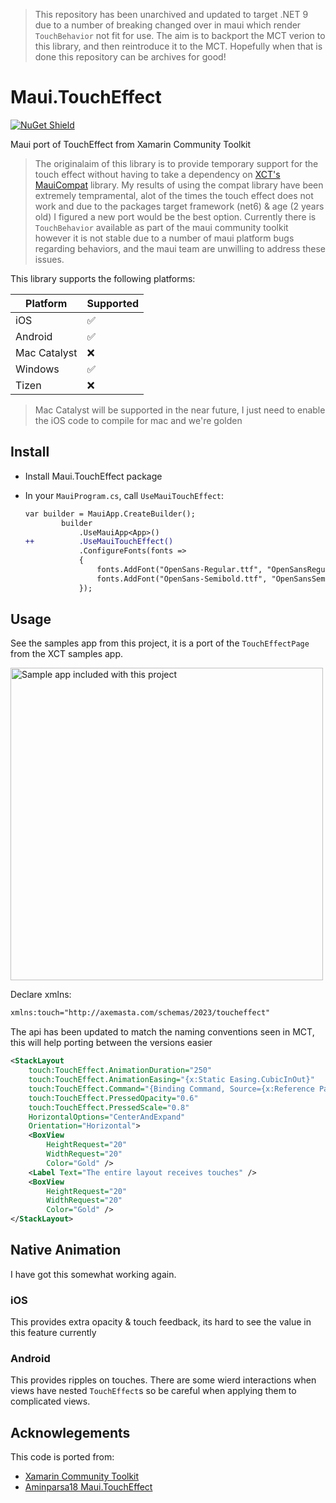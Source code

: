 > This repository has been unarchived and updated to target .NET 9 due to a number of breaking changed over in maui which render `TouchBehavior` not fit for use. The aim is to backport the MCT verion to this library, and then reintroduce it to the MCT. Hopefully when that is done this repository can be archives for good!


# Maui.TouchEffect

[![NuGet Shield](https://img.shields.io/nuget/v/Axemasta.Maui.TouchEffect)](https://www.nuget.org/packages/Axemasta.Maui.TouchEffect/)

Maui port of TouchEffect from Xamarin Community Toolkit

> The originalaim of this library is to provide temporary support for the touch effect without having to take a dependency on [XCT's MauiCompat](https://devblogs.microsoft.com/xamarin/introducing-net-maui-compatibility-for-the-xamarin-community-toolkit/) library. My results of using the compat library have been extremely tempramental, alot of the times the touch effect does not work and due to the packages target framework (net6) & age (2 years old) I figured a new port would be the best option. Currently there is `TouchBehavior` available as part of the maui community toolkit however it is not stable due to a number of maui platform bugs regarding behaviors, and the maui team are unwilling to address these issues.

This library supports the following platforms:

| Platform     | Supported |
| ------------ | --------- |
| iOS          | ✅         |
| Android      | ✅         |
| Mac Catalyst | ❌         |
| Windows      | ✅         |
| Tizen        | ❌         |

> Mac Catalyst will be supported in the near future, I just need to enable the iOS code to compile for mac and we're golden

## Install

- Install Maui.TouchEffect package

- In your `MauiProgram.cs`, call `UseMauiTouchEffect`:
  ```diff
  var builder = MauiApp.CreateBuilder();
          builder
              .UseMauiApp<App>()
  ++          .UseMauiTouchEffect()
              .ConfigureFonts(fonts =>
              {
                  fonts.AddFont("OpenSans-Regular.ttf", "OpenSansRegular");
                  fonts.AddFont("OpenSans-Semibold.ttf", "OpenSansSemibold");
              });
  ```

  

## Usage

See the samples app from this project, it is a port of the `TouchEffectPage` from the XCT samples app.

<img src="assets/Sample_Demonstration.gif" alt="Sample app included with this project" width="500">

Declare xmlns:

```xml
xmlns:touch="http://axemasta.com/schemas/2023/toucheffect"
```

The api has been updated to match the naming conventions seen in MCT, this will help porting between the versions easier

```xml
<StackLayout
    touch:TouchEffect.AnimationDuration="250"
    touch:TouchEffect.AnimationEasing="{x:Static Easing.CubicInOut}"
    touch:TouchEffect.Command="{Binding Command, Source={x:Reference Page}}"
    touch:TouchEffect.PressedOpacity="0.6"
    touch:TouchEffect.PressedScale="0.8"
    HorizontalOptions="CenterAndExpand"
    Orientation="Horizontal">
    <BoxView
        HeightRequest="20"
        WidthRequest="20"
        Color="Gold" />
    <Label Text="The entire layout receives touches" />
    <BoxView
        HeightRequest="20"
        WidthRequest="20"
        Color="Gold" />
</StackLayout>
```

## Native Animation

I have got this somewhat working again.

### iOS

This provides extra opacity & touch feedback, its hard to see the value in this feature currently

### Android

This provides ripples on touches. There are some wierd interactions when views have nested `TouchEffect`s so be careful when applying them to complicated views.

## Acknowlegements

This code is ported from:

- [Xamarin Community Toolkit](https://github.com/xamarin/XamarinCommunityToolkit)
- [Aminparsa18 Maui.TouchEffect](https://github.com/aminparsa18/Maui.TouchEffect/tree/master)
